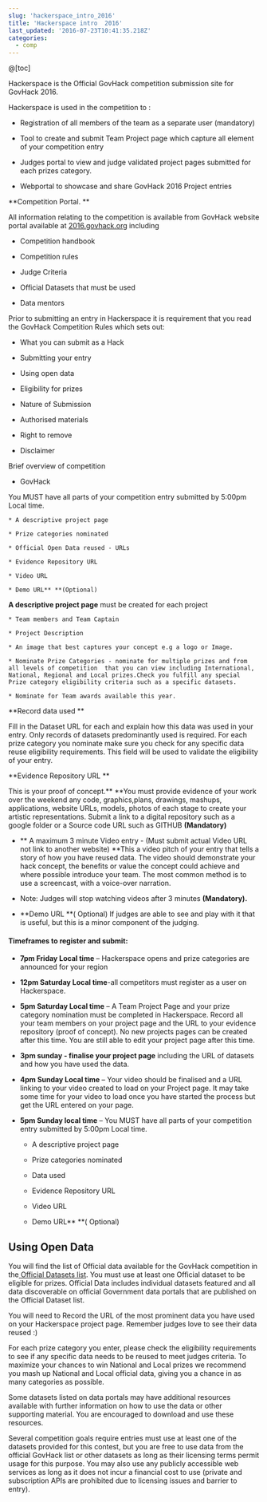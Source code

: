 ```yaml
---
slug: 'hackerspace_intro_2016'
title: 'Hackerspace intro  2016'
last_updated: '2016-07-23T10:41:35.218Z'
categories:
  - comp
---
```


@[toc]

Hackerspace is the Official GovHack competition submission site for GovHack 2016.

Hackerspace is used in the competition to :

* Registration of all members of the team as a separate user (mandatory)

* Tool to create and submit Team Project page  which capture all element of your competition entry

* Judges portal  to view and judge  validated project pages submitted for each prizes category.

* Webportal to showcase and share GovHack 2016 Project entries

**Competition Portal. **

All information relating to the competition is available from GovHack website portal available at [2016.govhack.org](http://2016.govhack.org) including

* Competition handbook  

* Competition rules

* Judge Criteria

* Official Datasets that must be used

* Data mentors

Prior to submitting an entry in Hackerspace it is  requirement that you read the GovHack Competition Rules which sets out:

* What you can submit as a Hack

* Submitting your entry

* Using open data

* Eligibility for prizes

* Nature of Submission

* Authorised materials

* Right to remove

* Disclaimer

Brief overview of competition

* GovHack 

You MUST have all parts of your competition entry submitted by 5:00pm Local time.  

    * A descriptive project page  

    * Prize categories nominated 

    * Official Open Data reused - URLs  

    * Evidence Repository URL  

    * Video URL 

    * Demo URL** **(Optional)

**A descriptive project page** must be created for each project

    * Team members and Team Captain

    * Project Description

    * An image that best captures your concept e.g a logo or Image.

    * Nominate Prize Categories - nominate for multiple prizes and from all levels of competition  that you can view including International, National, Regional and Local prizes.Check you fulfill any special Prize category eligibility criteria such as a specific datasets.

    * Nominate for Team awards available this year.

**Record data used  ** 

Fill in the Dataset URL  for each and explain how this data was used  in your entry. Only records of datasets predominantly used is required.  For each prize category you nominate make sure you check for any specific data reuse eligibility requirements.  This field will be used to validate the eligibility of your entry.

**Evidence Repository URL  **

This is your proof of concept.**  **You must provide evidence of your work over the weekend  any code, graphics,plans, drawings, mashups, applications, website URLs, models, photos of each  stage to create your artistic representations. Submit a link to a digital repository such as  a google folder or a Source code URL such as GITHUB **(Mandatory)**

* ** A maximum 3 minute Video entry - (Must submit actual Video URL not link to another website) **This a video pitch of your entry that tells a story of how you have reused data. The video should demonstrate your hack concept, the benefits or value the concept could achieve and where possible introduce your team. The most common method is to use a screencast, with a voice-over narration.

* Note: Judges will stop watching videos after 3 minutes **(Mandatory).**

* **Demo URL **( Optional) If judges are able to see and play with it that is useful, but this is a minor component of the judging. 

#### **Timeframes to register and submit:**

* **7pm Friday Local time** – Hackerspace opens and prize categories are announced for your region

* **12pm Saturday Local time**-all competitors must register as a user on Hackerspace.

* **5pm Saturday Local time** – A Team Project Page and your prize category nomination must be completed in Hackerspace.    Record all your team members on your project page and the URL to your evidence repository (proof of concept).  No new projects pages can be created after this time.  You are still able to edit your project page after this time.

* **3pm sunday - finalise your project page** including the URL of datasets and how you have used the data.

* **4pm Sunday Local  time** – Your video should be finalised and a URL linking to your video created to load on your Project page. It may take some time for your video to load once you have started the process but get the URL entered on your page.

* **5pm Sunday local time** –  You MUST have all parts of your competition entry submitted by 5:00pm Local time.  

    * A descriptive project page 

    * Prize categories nominated 

    * Data used  

    * Evidence Repository URL  

    * Video URL 

    * Demo URL** **( Optional)

## Using Open Data

You will find the list of Official data available for the GovHack competition in the[ Official Datasets list](http://portal.govhack.org/datasets.html). You must use at least one Official dataset to be eligible for prizes.  Official Data includes individual datasets featured and all data discoverable on official Government data portals that are published on the Official Dataset list.

You will need to Record the URL of the most prominent data you have used on your Hackerspace project page. Remember judges love to see their data reused :)

For each prize category you enter, please check the eligibility requirements to see if any specific data  needs to be reused to meet judges criteria.  To maximize your chances to win National and Local prizes we recommend you mash up National and Local official data, giving you a chance in as many categories as possible.

Some datasets listed on data portals may have additional resources available with further information on how to use the data or other supporting material. You are encouraged to download and use these resources. 

Several competition goals require entries must use at least one of the datasets provided for this contest, but you are free to use data from the official GovHack list or other datasets as long as their licensing terms permit usage for this purpose. You may also use any publicly accessible web services as long as it does not incur a financial cost to use (private and subscription APIs are prohibited due to licensing issues and barrier to entry).


